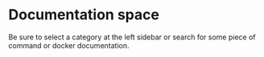 # Documentation space

Be sure to select a category at the left sidebar or search for some piece of command or docker documentation.